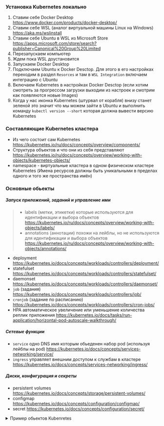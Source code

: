 ### Установка Kubernetes локально

1. Ставим себе Docker Desktop https://www.docker.com/products/docker-desktop/
2. Ставим себе WSL (аналог виртуальной машины Linux на Windows) https://aka.ms/wslinstall
3. Ставим себе Ubuntu в WSL из Microsoft Store https://apps.microsoft.com/store/search?publisher=Canonical%20Group%20Limited
4. Перезапускаем компьютер
5. Ждем пока WSL доустановится
6. Запускаем Docker Desktop
7. Подключаем Ubuntu к Docker Desctop. Для этого в его настройках переходим в раздел `Resorces` и там в `WSL Integration` включаем интеграцию с Ubuntu
8. Включаем Kubernetes в настройках Docker Desctop (если хотим смотреть за прогрессом загрузки выходим из настроек и смотрим как появляются новые Images)
9. Когда у нас иконка Kubernetes (штурвал от корабля) внизу станет зеленой это значит что мы можем зайти в Ubuntu и выполнить команду `kubectl version --short` которая должна вывести версию Kubernetes

### Составляющие Kubernetes кластера

- Из чего состоит сам Kubernetes https://kubernetes.io/ru/docs/concepts/overview/components/
- Структура объектов и что они из себя представляют https://kubernetes.io/ru/docs/concepts/overview/working-with-objects/kubernetes-objects/
- namespace - виртуальные кластера в одном физическом кластере Kubernetes (Имена ресурсов должны быть уникальными в пределах одного и того же пространства имён) 

### Основные обьекты

##### Запуск приложений, заданий и управление ими

> - labels (метки, этикетки) которые используются для идентификации и выбора объектов https://kubernetes.io/ru/docs/concepts/overview/working-with-objects/labels/
> - annotations (аннотации) похожи на лейблы, но не используются для идентификации и выбора объектов https://kubernetes.io/ru/docs/concepts/overview/working-with-objects/annotations/

- deployment https://kubernetes.io/docs/concepts/workloads/controllers/deployment/
- statefulset https://kubernetes.io/docs/concepts/workloads/controllers/statefulset/
- daemonset https://kubernetes.io/docs/concepts/workloads/controllers/daemonset/
- `job` (задания) https://kubernetes.io/docs/concepts/workloads/controllers/job/
- `cronjob` (задание по расписанию) https://kubernetes.io/docs/concepts/workloads/controllers/cron-jobs/
- HPA автоматическое увеличение или уменьшение количества реплик приложения https://kubernetes.io/docs/tasks/run-application/horizontal-pod-autoscale-walkthrough/

##### Сетевые функции

- `service` одно DNS имя которым обьеденен набор pod (используя лейблы на pod) https://kubernetes.io/docs/concepts/services-networking/service/
- `ingress` управляет внешним доступом к службам в кластере https://kubernetes.io/docs/concepts/services-networking/ingress/

##### Диски, конфигурация и секреты

- persistent volumes https://kubernetes.io/docs/concepts/storage/persistent-volumes/
- configmap https://kubernetes.io/docs/concepts/configuration/configmap/
- secret https://kubernetes.io/docs/concepts/configuration/secret/

<details>
  <summary>Пример обьектов Kubenretes</summary>

```yaml
---
apiVersion: autoscaling/v2
kind: HorizontalPodAutoscaler # автоматическое увеличение или уменьшение количества реплик приложения
metadata:
  name: nginx-echo-headers
spec:
  scaleTargetRef:
    apiVersion: apps/v1
    kind: Deployment
    name: nginx-echo-headers
  minReplicas: 3
  maxReplicas: 4
  metrics:
  - type: Resource
    resource:
      name: cpu
      target:
        type: Utilization
        averageUtilization: 50
---
apiVersion: v1
kind: Service
metadata:
  name: nginx-echo-headers # одно DNS имя которым обьеденен набор pod (используя лейблы на pod в selector ниже)
spec:
  selector:
    app.kubernetes.io/name: nginx-echo-headers
  ports:
    - protocol: TCP
      port: 80
      targetPort: http
---
apiVersion: apps/v1
kind: Deployment
metadata:
  name: nginx-echo-headers
  labels: # используются для идентификации и выбора объектов
    app.kubernetes.io/name: nginx-echo-headers
    app.kubernetes.io/version: latest
    app.kubernetes.io/component: nginx-echo-headers
spec:
#  replicas: 3 # можно удалить т.к. мы используем HPA который сам будет следить за числом реплик
  selector:
    matchLabels:
      app.kubernetes.io/name: nginx-echo-headers
  template:
    metadata:
      labels:
        app.kubernetes.io/name: nginx-echo-headers
    spec:
      affinity:
        podAntiAffinity:
          preferredDuringSchedulingIgnoredDuringExecution: 
          - weight: 100
            podAffinityTerm:
              labelSelector:
                matchExpressions:
                - key: app.kubernetes.io/name
                  operator: In
                  values:
                  - nginx-echo-headers
              topologyKey: "topology.kubernetes.io/zone"
      terminationGracePeriodSeconds: 60
      containers:
      - name: nginx-echo-headers
        image: brndnmtthws/nginx-echo-headers:latest
        ports:
        - name: http
          containerPort: 8080
        resources: 
          requests:
            memory: "150Mi"
            cpu: "150m"
          limits:
            memory: "150Mi"
        livenessProbe:
          httpGet:
            path: /
            port: http
          initialDelaySeconds: 5
          periodSeconds: 5
        readinessProbe:
          httpGet:
            path: /
            port: http
          initialDelaySeconds: 5
          periodSeconds: 5
```

</details>

